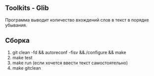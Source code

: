 ## Toolkits - Glib
Программа выводит количество вхождений слов в текст в порядке убывания.

## Сборка
1. git clean -fd && autoreconf -fisv &&./configure && make
2. make test
3. make run (если хочется ввести текст самостоятельно)
4. make gitclean
